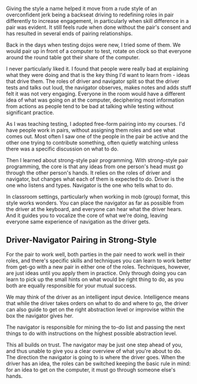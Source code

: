 Giving the style a name helped it move from a rude style of an overconfident jerk being a backseat driving to redefining roles in pair differently to increase engagement, in particularly when skill difference in a pair was evident. It still feels rude when done without the pair's consent and has resulted in several ends of pairing relationships.


Back in the days when testing dojos were new, I tried some of them. We would pair up in front of a computer to test, rotate on clock so that everyone around the round table got their share of the computer.

I never particularly liked it. I found that people were really bad at explaining what they were doing and that is the key thing I'd want to learn from - ideas that drive them. The roles of driver and navigator split so that the driver tests and talks out loud, the navigator observes, makes notes and adds stuff felt it was not very engaging. Everyone in the room would have a different idea of what was going on at the computer, deciphering most information from actions as people tend to be bad at talking while testing without significant practice.

As I was teaching testing, I adopted free-form pairing into my courses. I'd have people work in pairs, without assigning them roles and see what comes out. Most often I saw one of the people in the pair be active and the other one trying to contribute something, often quietly watching unless there was a specific discussion on what to do.

Then I learned about strong-style pair programming. With strong-style pair programming, the core is that any ideas from one person's head must go through the other person's hands. It relies on the roles of driver and navigator, but changes what each of them is expected to do. Driver is the one who listens and types. Navigator is the one who tells what to do.

In classroom settings, particularly when working in mob (group) format, this style works wonders. You can place the navigator as far as possible from the driver at the keyboard, and everyone can hear what the driver hears. And it guides you to vocalize the core of what we're doing, leaving everyone same experience of navigation as the driver gets.

## Driver-Navigator Pairing in Strong-Style

For the pair to work well, both parties in the pair need to work well in their roles, and there's specific skills and techniques you can learn to work better from get-go with a new pair in either one of the roles. Techniques, however, are just ideas until you apply them in practice. Only through doing you can learn to pick up the small hints on what would be right thing to do, as you both are equally responsible for your mutual success.

We may think of the driver as an intelligent input device. Intelligence means that while the driver takes orders on what to do and where to go, the driver can also guide to get on the right abstraction level or improvise within the box the navigator gives her.

The navigator is responsible for mining the to-do list and passing the next things to do with instructions on the highest possible abstraction level.

This all builds on trust. The navigator may be just one step ahead of you, and thus unable to give you a clear overview of what you're about to do. The direction the navigator is going to is where the driver goes. When the driver has an idea, the roles can be switched keeping the basic rule in mind: for an idea to get on the computer, it must go through someone else's hands.
